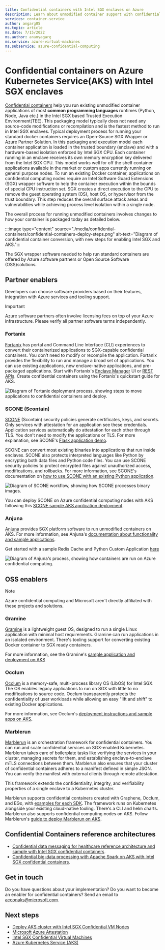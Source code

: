```yaml
---
title: Confidential containers with Intel SGX enclaves on Azure
description: Learn about unmodified container support with confidential containers on Intel SGX through OSS and partner solutions
services: container-service
author: angarg05
ms.topic: article
ms.date: 7/15/2022
ms.author: ananyagarg
ms.service: azure-virtual-machines
ms.subservice: azure-confidential-computing
---
```


# Confidential containers on Azure Kubernetes Service(AKS) with Intel SGX enclaves

[Confidential containers](confidential-containers.md) help you run existing unmodified container applications of most **common programming languages** runtimes (Python, Node, Java etc.) in the Intel SGX based Trusted Execution Environment(TEE).
This packaging model typically does not need any source-code modifications or recompilation and is the fastest method to run in Intel SGX enclaves. Typical deployment process for running your standard docker containers requires an Open-Source SGX Wrapper or Azure Partner Solution. 
In this packaging and execution model each container application is loaded in the trusted boundary (enclave) and with a hardware-based isolation enforced by Intel SGX CPU. Each container running in an enclave receives its own memory encryption key delivered from the Intel SGX CPU.
This model works well for off the shelf container applications available in the market or custom apps currently running on general purpose nodes.
To run an existing Docker container, applications on confidential computing nodes require an Intel Software Guard Extensions (SGX) wrapper software to help the container execution within the bounds of special CPU instruction set. 
SGX creates a direct execution to the CPU to remove the guest operating system (OS), host OS, or hypervisor from the trust boundary. This step reduces the overall surface attack areas and vulnerabilities while achieving process level isolation within a single node.

The overall process for running unmodified containers involves changes to how your container is packaged today as detailed below.

:::image type="content" source="./media/confidential-containers/confidential-containers-deploy-steps.png" alt-text="Diagram of confidential container conversion, with new steps for enabling Intel SGX and AKS.":::

The SGX wrapper software needed to help run standard containers are offered by Azure software partners or Open Source Software (OSS)solutions. 

## Partner enablers

Developers can choose software providers based on their features, integration with Azure services and tooling support. 

> [!IMPORTANT]
> Azure software partners often involve licensing fees on top of your Azure infrastructure. Please verify all partner software terms independently. 

### Fortanix

[Fortanix](https://www.fortanix.com/) has portal and Command Line Interface (CLI) experiences to convert their containerized applications to SGX-capable confidential containers. You don't need to modify or recompile the application. Fortanix provides the flexibility to run and manage a broad set of applications. You can use existing applications, new enclave-native applications, and pre-packaged applications. Start with Fortanix's [Enclave Manager](https://em.fortanix.com/) UI or [REST APIs](https://www.fortanix.com/api/). Create confidential containers using the Fortanix's quickstart guide for AKS.

![Diagram of Fortanix deployment process, showing steps to move applications to confidential containers and deploy.](./media/confidential-containers/fortanix-confidential-containers-flow.png)

### SCONE (Scontain)

[SCONE](https://scontain.com/) (Scontain) security policies generate certificates, keys, and secrets. Only services with attestation for an application see these credentials. Application services automatically do attestation for each other through TLS. You don't need to modify the applications or TLS. For more explanation, see SCONE's [Flask application demo](https://sconedocs.github.io/flask_demo/).

SCONE can convert most existing binaries into applications that run inside enclaves. SCONE also protects interpreted languages like Python by encrypting both data files and Python code files. You can use SCONE security policies to protect encrypted files against unauthorized access, modifications, and rollbacks. For more information, see SCONE's documentation on [how to use SCONE with an existing Python application](https://sconedocs.github.io/sconify_image/).

![Diagram of SCONE workflow, showing how SCONE processes binary images.](./media/confidential-containers/scone-workflow.png)

You can deploy SCONE on Azure confidential computing nodes with AKS following this [SCONE sample AKS application deployment](https://sconedocs.github.io/aks/).

### Anjuna

[Anjuna](https://www.anjuna.io/) provides SGX platform software to run unmodified containers on AKS. For more information, see Anjuna's [documentation about functionality and sample applications](https://www.anjuna.io/partners/microsoft-azure).

Get started with a sample Redis Cache and Python Custom Application [here](https://www.anjuna.io/partners/microsoft-azure)

![Diagram of Anjuna's process, showing how containers are run on Azure confidential computing.](media/confidential-containers/anjuna-process-flow.png)

## OSS enablers

> [!NOTE]
> Azure confidential computing and Microsoft aren't directly affiliated with these projects and solutions.  

### Gramine

[Gramine](https://grapheneproject.io/) is a lightweight guest OS, designed to run a single Linux application with minimal host requirements. Gramine can run applications in an isolated environment. There's tooling support for converting existing Docker container to SGX ready containers.

For more information, see the Gramine's [sample application and deployment on AKS](https://github.com/gramineproject/contrib/tree/master/Examples/aks-attestation)

### Occlum

[Occlum](https://occlum.io/) is a memory-safe, multi-process library OS (LibOS) for Intel SGX. The OS enables legacy applications to run on SGX with little to no modifications to source code. Occlum transparently protects the confidentiality of user workloads while allowing an easy "lift and shift" to existing Docker applications.

For more information, see Occlum's [deployment instructions and sample apps on AKS](https://github.com/occlum/occlum/blob/master/docs/azure_aks_deployment_guide.md).

### Marblerun

[Marblerun](https://marblerun.sh/) is an orchestration framework for confidential containers. You can run and scale confidential services on SGX-enabled Kubernetes. Marblerun takes care of boilerplate tasks like verifying the services in your cluster, managing secrets for them, and establishing enclave-to-enclave mTLS connections between them. Marblerun also ensures that your cluster of confidential containers adheres to a manifest defined in simple JSON. You can verify the manifest with external clients through remote attestation.

This framework extends the confidentiality, integrity, and verifiability properties of a single enclave to a Kubernetes cluster.

Marblerun supports confidential containers created with Graphene, Occlum, and EGo, with [examples for each SDK](https://docs.edgeless.systems/marblerun/#/examples?id=examples). The framework runs on Kubernetes alongside your existing cloud-native tooling. There's a CLI and helm charts. Marblerun also supports confidential computing nodes on AKS. Follow Marblerun's [guide to deploy Marblerun on AKS](https://docs.edgeless.systems/marblerun/#/deployment/cloud?id=cloud-deployment).

## Confidential Containers reference architectures

- [Confidential data messaging for healthcare reference architecture and sample with Intel SGX confidential containers](https://github.com/Azure-Samples/confidential-container-samples/blob/main/confidential-healthcare-scone-confinf-onnx/README.md). 
- [Confidential big-data processing with Apache Spark on AKS with Intel SGX confidential containers](/azure/architecture/example-scenario/confidential/data-analytics-containers-spark-kubernetes-azure-sql). 

## Get in touch

Do you have questions about your implementation? Do you want to become an enabler for confidential containers? Send an email to <acconaks@microsoft.com>.

## Next steps

- [Deploy AKS cluster with Intel SGX Confidential VM Nodes](./confidential-enclave-nodes-aks-get-started.md)
- [Microsoft Azure Attestation](/azure/attestation/overview)
- [Intel SGX Confidential Virtual Machines](virtual-machine-solutions-sgx.md)
- [Azure Kubernetes Service (AKS)](/azure/aks/intro-kubernetes)
